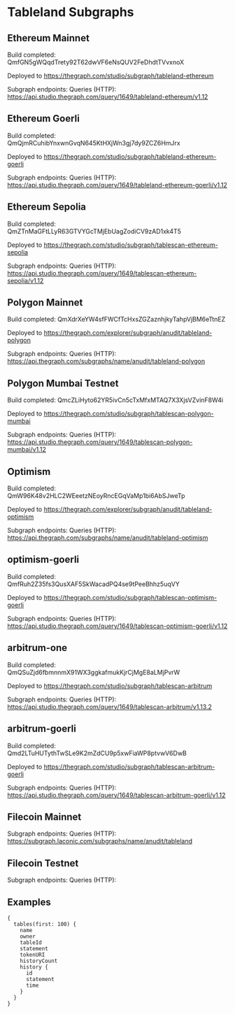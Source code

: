# Tableland Subgraphs

## Ethereum Mainnet

Build completed: QmfGN5gWQqdTrety92T62dwVF6eNsQUV2FeDhdtTVvxnoX

Deployed to https://thegraph.com/studio/subgraph/tableland-ethereum

Subgraph endpoints:
Queries (HTTP):     https://api.studio.thegraph.com/query/1649/tableland-ethereum/v1.12


## Ethereum Goerli

Build completed: QmQjmRCuhibYnxwnGvqN645KtHXjWn3gj7dy9ZCZ6HmJrx

Deployed to https://thegraph.com/studio/subgraph/tableland-ethereum-goerli

Subgraph endpoints:
Queries (HTTP):     https://api.studio.thegraph.com/query/1649/tableland-ethereum-goerli/v1.12

## Ethereum Sepolia

Build completed: QmZTnMaGFtLLyR63GTVYGcTMjEbUagZodiCV9zAD1xk4T5

Deployed to https://thegraph.com/studio/subgraph/tablescan-ethereum-sepolia

Subgraph endpoints:
Queries (HTTP):     https://api.studio.thegraph.com/query/1649/tablescan-ethereum-sepolia/v1.12

## Polygon Mainnet

Build completed: QmXdrXeYW4sfFWCfTcHxsZGZaznhjkyTahpVjBM6eTtnEZ

Deployed to https://thegraph.com/explorer/subgraph/anudit/tableland-polygon

Subgraph endpoints:
Queries (HTTP):     https://api.thegraph.com/subgraphs/name/anudit/tableland-polygon


## Polygon Mumbai Testnet

Build completed: QmcZLiHyto62YR5ivCn5cTxMfxMTAQ7X3XjsVZvinF8W4i

Deployed to https://thegraph.com/studio/subgraph/tablescan-polygon-mumbai

Subgraph endpoints:
Queries (HTTP):     https://api.studio.thegraph.com/query/1649/tablescan-polygon-mumbai/v1.12


## Optimism

Build completed: QmW96K48v2HLC2WEeetzNEoyRncEGqVaMp1bi6AbSJweTp

Deployed to https://thegraph.com/explorer/subgraph/anudit/tableland-optimism

Subgraph endpoints:
Queries (HTTP):     https://api.thegraph.com/subgraphs/name/anudit/tableland-optimism


## optimism-goerli

Build completed: QmfRuh2Z35fs3QusXAF5SkWacadPQ4se9tPeeBhhz5uqVY

Deployed to https://thegraph.com/studio/subgraph/tablescan-optimism-goerli

Subgraph endpoints:
Queries (HTTP):     https://api.studio.thegraph.com/query/1649/tablescan-optimism-goerli/v1.12


## arbitrum-one

Build completed: QmQSuZjd6fbmnnmX91WX3ggkafmukKjrCjMgE8aLMjPvrW

Deployed to https://thegraph.com/studio/subgraph/tablescan-arbitrum

Subgraph endpoints:
Queries (HTTP):     https://api.studio.thegraph.com/query/1649/tablescan-arbitrum/v1.13.2

## arbitrum-goerli

Build completed: Qmd2LTuHUTythTwSLe9K2mZdCU9p5xwFiaWP8ptvwV6DwB

Deployed to https://thegraph.com/studio/subgraph/tablescan-arbitrum-goerli

Subgraph endpoints:
Queries (HTTP):     https://api.studio.thegraph.com/query/1649/tablescan-arbitrum-goerli/v1.12

## Filecoin Mainnet

Subgraph endpoints:
Queries (HTTP): https://subgraph.laconic.com/subgraphs/name/anudit/tableland

## Filecoin Testnet

Subgraph endpoints:
Queries (HTTP): 

## Examples

```gql
{
  tables(first: 100) {
    name
    owner
    tableId
    statement
    tokenURI
    historyCount
    history {
      id
      statement
      time
    }
  }
}
```
